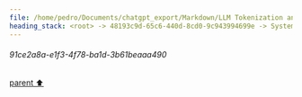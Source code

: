 ```yaml
---
file: /home/pedro/Documents/chatgpt_export/Markdown/LLM Tokenization and Variability.md
heading_stack: <root> -> 48193c9d-65c6-440d-8cd0-9c943994699e -> System -> 91ce2a8a-e1f3-4f78-ba1d-3b61beaaa490
---
```

###### 91ce2a8a-e1f3-4f78-ba1d-3b61beaaa490
[parent ⬆️](#48193c9d-65c6-440d-8cd0-9c943994699e)
